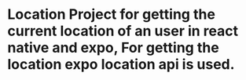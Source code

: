 # Location Project for getting the current location of an user in react native and expo, For getting the location expo location api is used.
